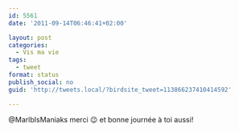 ```yaml
---
id: 5561
date: '2011-09-14T06:46:41+02:00'

layout: post
categories:
  - Vis ma vie
tags:
  - tweet
format: status
publish_social: no
guid: 'http://tweets.local/?birdsite_tweet=113866237410414592'

---
```


@MarlbIsManiaks merci 😉 et bonne journée à toi aussi!